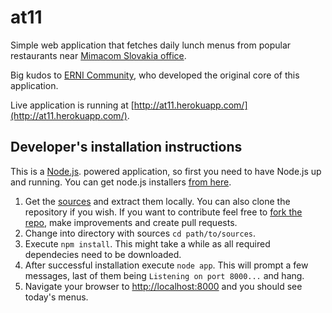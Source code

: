 at11
==========

Simple web application that fetches daily lunch menus from popular restaurants near [Mimacom Slovakia office](http://www.mimacom.sk/).

Big kudos to [ERNI Community](https://github.com/ERNICommunity), who developed the original core of this application. 

Live application is running at [http://at11.herokuapp.com/](http://at11.herokuapp.com/).


Developer's installation instructions
---

This is a [Node.js](http://nodejs.org). powered application, so first you need to have Node.js up and running. You can get node.js installers [from here](http://nodejs.org/download/).

1. Get the [sources](https://github.com/michalboska/at11) and extract them locally. You can also clone the repository if you wish. If you want to contribute feel free to [fork the repo](https://help.github.com/articles/fork-a-repo), make improvements and create pull requests.
2. Change into directory with sources `cd path/to/sources`.
3. Execute `npm install`. This might take a while as all required dependecies need to be downloaded.
4. After successful installation execute `node app`. This will prompt a few messages, last of them being `Listening on port 8000...` and hang.
5. Navigate your browser to [http://localhost:8000](http://localhost:8000) and you should see today's menus.
